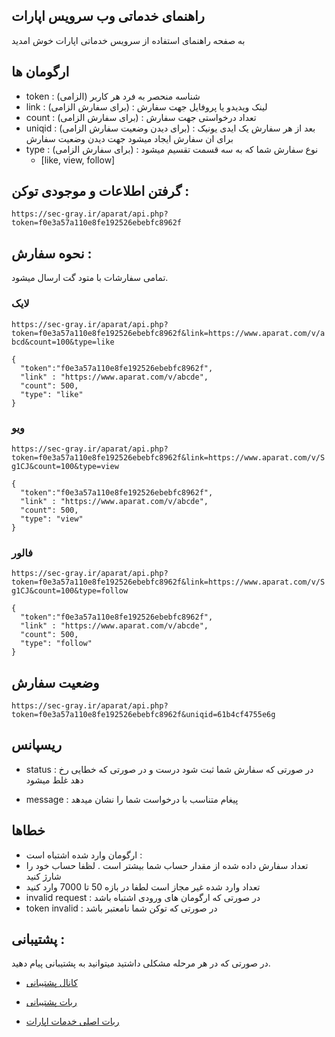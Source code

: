 ## راهنمای خدماتی وب سرویس اپارات
به صفحه راهنمای استفاده از سرویس خدماتی اپارات خوش امدید


## ارگومان ها 

- token : (الزامی) شناسه منحصر به فرد هر کاربر 
- link : (برای سفارش الزامی) : لینک ویدیدو یا پروفایل جهت سفارش
- count : (برای سفارش الزامی) : تعداد درخواستی جهت سفارش
- uniqid : (برای دیدن وضعیت سفارش الزامی) : بعد از هر سفارش یک ایدی یونیک برای ان سفارش ایجاد میشود جهت دیدن وضعیت سفارش
- type : (برای سفارش الزامی) : نوع سفارش شما که به سه قسمت تقسیم میشود
  - [like, view, follow]


## گرفتن اطلاعات و موجودی توکن :

```https://sec-gray.ir/aparat/api.php?token=f0e3a57a110e8fe192526ebebfc8962f```

## نحوه سفارش : 
تمامی سفارشات با متود گت ارسال میشود.

### لایک
```https://sec-gray.ir/aparat/api.php?token=f0e3a57a110e8fe192526ebebfc8962f&link=https://www.aparat.com/v/abcd&count=100&type=like```

```
{
  "token":"f0e3a57a110e8fe192526ebebfc8962f",
  "link" : "https://www.aparat.com/v/abcde",
  "count": 500,
  "type": "like"
}

```

### ویو
```https://sec-gray.ir/aparat/api.php?token=f0e3a57a110e8fe192526ebebfc8962f&link=https://www.aparat.com/v/Sg1CJ&count=100&type=view```

```
{
  "token":"f0e3a57a110e8fe192526ebebfc8962f",
  "link" : "https://www.aparat.com/v/abcde",
  "count": 500,
  "type": "view"
}

```


### فالور
```https://sec-gray.ir/aparat/api.php?token=f0e3a57a110e8fe192526ebebfc8962f&link=https://www.aparat.com/v/Sg1CJ&count=100&type=follow```

```
{
  "token":"f0e3a57a110e8fe192526ebebfc8962f",
  "link" : "https://www.aparat.com/v/abcde",
  "count": 500,
  "type": "follow"
}

```

## وضعیت سفارش 
```https://sec-gray.ir/aparat/api.php?token=f0e3a57a110e8fe192526ebebfc8962f&uniqid=61b4cf4755e6g```



## ریسپانس

- status : در صورتی که سفارش شما ثبت شود درست و در صورتی که خطایی رخ دهد غلط میشود 

- message : پیغام متناسب با درخواست شما را نشان میدهد


## خطاها 

- ارگومان وارد شده اشتباه است : 
- تعداد سفارش داده شده از مقدار حساب شما بیشتر است . لظفا حساب خود را شارژ کنید
- تعداد وارد شده غیر مجاز است لطفا در بازه 50 تا 7000 وارد کنید
- invalid request : در صورتی که ارگومان های ورودی اشتباه باشد
- token invalid : در صورتی که توکن شما نامعتبر باشد



## پشتیبانی :
در صورتی که در هر مرحله مشکلی داشتید میتوانید به پشتیبانی پیام دهید.

- [کانال پشتیبانی](https://t.me/S3CURITY_GRAY)

- [ربات پشتیبانی](https://t.me/gray_support_bot)

- [ربات اصلی خدمات اپارات](https://t.me/aparaat_bot)






